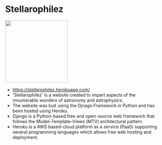 # Stellarophilez
<img width="200" src="https://user-images.githubusercontent.com/96294811/160250846-eeeb13db-1017-4577-aa42-7a91d4646c62.png">

- https://stellarophilez.herokuapp.com/
- 'Stellarophilez' is a website created to impart aspects of the innumerable wonders of astronomy and astrophysics.
- The website was buit using the Djnago Framework in Python and has been hosted using Heroku.
- Django is a Python-based free and open-source web framework that follows the Model–Template–Views (MTV) architectural pattern.
- Heroku is a AWS based-cloud platform as a service (PaaS) supporting several programming languages which allows free web hosting and deployment.


